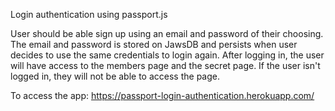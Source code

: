 Login authentication using passport.js

User should be able sign up using an email and password of their choosing. The email and password is stored on JawsDB and persists when user decides to use the same credentials to login again. After logging in, the user will have access to the members page and the secret page. If the user isn't logged in, they will not be able to access the page.

To access the app: https://passport-login-authentication.herokuapp.com/
